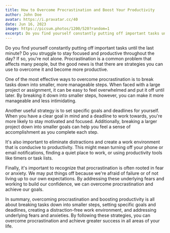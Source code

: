 ```yaml
---
title: How to Overcome Procrastination and Boost Your Productivity
author: John Doe
avatar: https://i.pravatar.cc/40
date: Jun 16, 2023
image: https://picsum.photos/1200/520?random=1
excerpt: Do you find yourself constantly putting off important tasks until the last minute? Do you struggle to stay focused and productive throughout the day? If so, you're not alone.
---
```

Do you find yourself constantly putting off important tasks until the last minute? Do you struggle to stay focused and productive throughout the day? If so, you're not alone. Procrastination is a common problem that affects many people, but the good news is that there are strategies you can use to overcome it and become more productive.

One of the most effective ways to overcome procrastination is to break tasks down into smaller, more manageable steps. When faced with a large project or assignment, it can be easy to feel overwhelmed and put it off until later. By breaking it down into smaller steps, however, you can make it more manageable and less intimidating.

Another useful strategy is to set specific goals and deadlines for yourself. When you have a clear goal in mind and a deadline to work towards, you're more likely to stay motivated and focused. Additionally, breaking a larger project down into smaller goals can help you feel a sense of accomplishment as you complete each step.

It's also important to eliminate distractions and create a work environment that is conducive to productivity. This might mean turning off your phone or email notifications, finding a quiet place to work, or using productivity tools like timers or task lists.

Finally, it's important to recognize that procrastination is often rooted in fear or anxiety. We may put things off because we're afraid of failure or of not living up to our own expectations. By addressing these underlying fears and working to build our confidence, we can overcome procrastination and achieve our goals.

In summary, overcoming procrastination and boosting productivity is all about breaking tasks down into smaller steps, setting specific goals and deadlines, creating a distraction-free work environment, and addressing underlying fears and anxieties. By following these strategies, you can overcome procrastination and achieve greater success in all areas of your life.